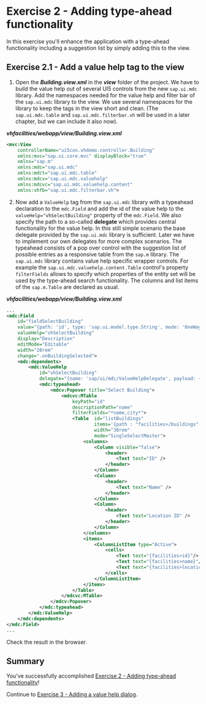 # Exercise 2 - Adding type-ahead functionality

In this exercise you'll enhance the application with a type-ahead functionality including a suggestion list by simply adding this to the view.


## Exercise 2.1 - Add a value help tag to the view

1. Open the ***Building.view.xml*** in the ***view*** folder of the project. We have to build the value help out of several UI5 controls from the new `sap.ui.mdc` library. 
Add the namespaces needed for the value help and filter bar of the `sap.ui.mdc` library to the view. We use several namespaces for the library to keep the tags in the view short and clean. (The `sap.ui.mdc.table` and `sap.ui.mdc.filterbar.vh` will be used in a later chapter, but we can include it also now).

***vhfacilities/webapp/view/Building.view.xml***
```xml
<mvc:View
    controllerName="ui5con.vhdemo.controller.Building"
    xmlns:mvc="sap.ui.core.mvc" displayBlock="true"
    xmlns="sap.m"
    xmlns:mdc="sap.ui.mdc"
    xmlns:mdct="sap.ui.mdc.table"
    xmlns:mdcv="sap.ui.mdc.valuehelp"
    xmlns:mdcvc="sap.ui.mdc.valuehelp.content"
    xmlns:vhfb="sap.ui.mdc.filterbar.vh">
```

2. Now add a `ValueHelp` tag from the `sap.ui.mdc` library with a typeahead declaration to the `mdc.Field` and add the id of the value help to the `valueHelp="vhSelectBuilding"` property of the `mdc.Field`. 
We also specify the path to a so-called **delegate** which provides central functionality for the value help. In this still simple scenario the base delegate provided by the `sap.ui.mdc` library is sufficient. Later we have to implement our own delegates for more complex scenarios. 
The typeahead consists of a pop over control with the suggestion list of possible entries as a responsive table from the `sap.m` library. The `sap.ui.mdc` library contains value help specific wrapper controls. For example the `sap.ui.mdc.valuehelp.content.Table` control's property `filterFields` allows to specify which properties of the entity set will be used by the type-ahead search functionality. The columns and list items of the `sap.m.Table` are declared as usual.

***vhfacilities/webapp/view/Building.view.xml***
```xml
...
<mdc:Field 
    id="fieldSelectBuilding" 
    value="{path: 'id', type: 'sap.ui.model.type.String', mode: 'OneWay'}"
    valueHelp="vhSelectBuilding" 
    display="Description" 
    editMode="Editable" 
    width="20rem"
    change=".onBuildingSelected">
    <mdc:dependents>
        <mdc:ValueHelp 
            id="vhSelectBuilding"
            delegate="{name: 'sap/ui/mdc/ValueHelpDelegate', payload: {}}"> 
            <mdc:typeahead>
                <mdcv:Popover title="Select Building">
                    <mdcvc:MTable 
                        keyPath="id" 
                        descriptionPath="name" 
                        filterFields="*name,city*">
                        <Table  id="listBuildings"
                                items='{path : "facilities>/buildings" }' 
                                width="30rem" 
                                mode="SingleSelectMaster">
                            <columns>
                                <Column visible="false">
                                    <header>
                                        <Text text="ID" />
                                    </header>
                                </Column>
                                <Column>
                                    <header>
                                        <Text text="Name" />
                                    </header>
                                </Column>
                                <Column>
                                    <header>
                                        <Text text="Location ID" />
                                    </header>
                                </Column>
                            </columns>
                            <items>
                                <ColumnListItem type="Active">
                                    <cells>
                                        <Text text="{facilities>id}"/>
                                        <Text text="{facilities>name}"/>
                                        <Text text="{facilities>locationId}"/>
                                    </cells>
                                </ColumnListItem>
                            </items>
                        </Table>
                    </mdcvc:MTable>
                </mdcv:Popover>
            </mdc:typeahead>
        </mdc:ValueHelp>
    </mdc:dependents>
</mdc:Field>        
...
```
Check the result in the browser.

## Summary

You've successfully accomplished [Exercise 2 - Adding type-ahead functionality](#exercise-2---adding-type-ahead-functionality)!

Continue to [Exercise 3 - Adding a value help dialog](../ex3/README.md).